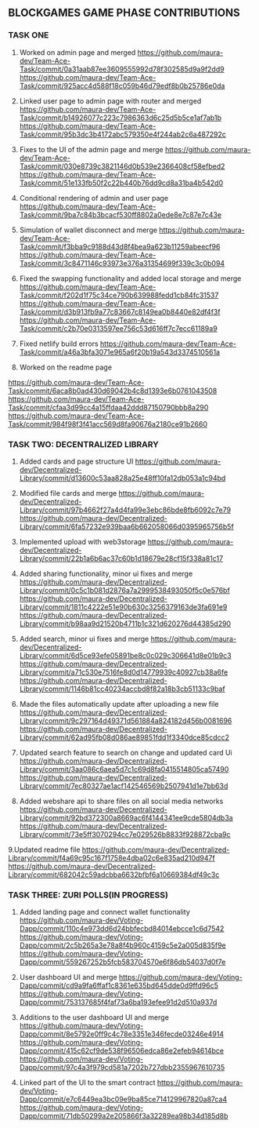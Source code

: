 ## BLOCKGAMES GAME PHASE CONTRIBUTIONS

### TASK ONE
1. Worked on admin page and merged
https://github.com/maura-dev/Team-Ace-Task/commit/0a31aab87ee3609555992d78f302585d9a9f2dd9
https://github.com/maura-dev/Team-Ace-Task/commit/925acc4d588f18c059b46d79edf8b0b25786e0da

2. Linked user page to admin page with router and merged
https://github.com/maura-dev/Team-Ace-Task/commit/b14926077c223c7986363d6c25d5b5ce1af7ab1b
https://github.com/maura-dev/Team-Ace-Task/commit/95b3dc3b4172abc579350e4f244ab2c6a487292c

3. Fixes to the UI of the admin page and merge
https://github.com/maura-dev/Team-Ace-Task/commit/030e8739c3821146d0b539e2366408cf58efbed2
https://github.com/maura-dev/Team-Ace-Task/commit/51e133fb50f2c22b440b76dd9cd8a31ba4b542d0

4. Conditional rendering of admin and user page
https://github.com/maura-dev/Team-Ace-Task/commit/9ba7c84b3bcacf530ff8802a0ede8e7c87e7c43e

5. Simulation of wallet disconnect and merge
https://github.com/maura-dev/Team-Ace-Task/commit/f3bba9c9188d43d8f4bea9a623b11259abeecf96
https://github.com/maura-dev/Team-Ace-Task/commit/3c8471146c93973e376a31354699f339c3c0b094

6. Fixed the swapping functionality and added local storage and merge
https://github.com/maura-dev/Team-Ace-Task/commit/f202d1f75c34ce790b639988fedd1cb84fc31537
https://github.com/maura-dev/Team-Ace-Task/commit/d3b913fb9a77c83667c8149ea0b8440e82df4f3f
https://github.com/maura-dev/Team-Ace-Task/commit/c2b70e0313597ee756c53d616ff7c7ecc61189a9

7. Fixed netlify build errors
https://github.com/maura-dev/Team-Ace-Task/commit/a46a3bfa3071e965a6f20b19a543d3374510561a

8. Worked on the readme page

https://github.com/maura-dev/Team-Ace-Task/commit/6aca8b0ad430d69042b4c8d1393e6b0761043508
https://github.com/maura-dev/Team-Ace-Task/commit/cfaa3d99cc4a15ffdaa42ddd87150790bbb8a290
https://github.com/maura-dev/Team-Ace-Task/commit/984f98f3f41acc569d8fa90676a2180ce91b2660

### TASK TWO: DECENTRALIZED LIBRARY
1. Added cards and page structure UI
https://github.com/maura-dev/Decentralized-Library/commit/d13600c53aa828a25e48ff10fa12db053a1c94bd

2. Modified file cards and merge
https://github.com/maura-dev/Decentralized-Library/commit/97b4662f27a4d4fa99e3ebc86bde8fb6092c7e79
https://github.com/maura-dev/Decentralized-Library/commit/6fa57232e939baa6b662058066d0395965756b5f

3. Implemented upload with web3storage
https://github.com/maura-dev/Decentralized-Library/commit/22b1a6b6ac37c60b1d18679e28cf15f338a81c17

4. Added sharing functionality, minor ui fixes and merge 
https://github.com/maura-dev/Decentralized-Library/commit/0c5c1b081d2876a7a2999538493050f5c0e576bf
https://github.com/maura-dev/Decentralized-Library/commit/1811c4222e51e90b630c3256379163de3fa691e9
https://github.com/maura-dev/Decentralized-Library/commit/b98aa9d21520b4711b1c321d620276d44385d290

5. Added search, minor ui fixes and merge
https://github.com/maura-dev/Decentralized-Library/commit/6d5ce93efe05891be8c0c029c306641d8e01b9c3
https://github.com/maura-dev/Decentralized-Library/commit/a71c530e7516fe8d0d14779939c40927cb38a6fe
https://github.com/maura-dev/Decentralized-Library/commit/1146b81cc40234accbd8f82a18b3cb51133c9baf

6. Made the files automatically update after uploading a new file 
https://github.com/maura-dev/Decentralized-Library/commit/9c297164d49371d561884a824182d456b0081696
https://github.com/maura-dev/Decentralized-Library/commit/62ad95fb08d086ae89851fdd1f3340dce85cdcc2

7. Updated search feature to search on change and updated card Ui 
https://github.com/maura-dev/Decentralized-Library/commit/3aa086c6aea5d7c1c69d8fa0415514805ca57490
https://github.com/maura-dev/Decentralized-Library/commit/7ec80327ae1acf142546569b2507941d1e7bb63d

8. Added webshare api to share files on all social media networks 
https://github.com/maura-dev/Decentralized-Library/commit/92bd372300a8669ac6f4144341ee9cde5804db3a
https://github.com/maura-dev/Decentralized-Library/commit/73e5ff3070294cc7e029526b8833f928872cba9c

9.Updated readme file
https://github.com/maura-dev/Decentralized-Library/commit/f4a69c95c167f1758e4dba02c6e835ad210d947f
https://github.com/maura-dev/Decentralized-Library/commit/682042c59adcbba6632bfbf6a10669384df49c3c

### TASK THREE: ZURI POLLS(IN PROGRESS)
1. Added landing page and connect wallet functionality 
https://github.com/maura-dev/Voting-Dapp/commit/110c4e973dd6d24bbfecbd84014ebcce1c6d7542
https://github.com/maura-dev/Voting-Dapp/commit/2c5b265a3e78a8f4b960c4159c5e2a005d835f9e
https://github.com/maura-dev/Voting-Dapp/commit/559267252b5fcb583704570e6f86db54037d0f7e

2. User dashboard UI and merge
https://github.com/maura-dev/Voting-Dapp/commit/cd9a9fa6ffaf1c8361e635bd645dde0d9ffd96c5
https://github.com/maura-dev/Voting-Dapp/commit/753137685f4faf73a6ba193efee91d2d510a937d

3. Additions to the user dashboard UI and merge
https://github.com/maura-dev/Voting-Dapp/commit/8e5792e0ff9c4c78e3351e346fecde03246e4914
https://github.com/maura-dev/Voting-Dapp/commit/415c62cf9de538f96506edca86e2efeb94614bce
https://github.com/maura-dev/Voting-Dapp/commit/97c4a3f979cd581a7202b727dbb2355967610735

4. Linked part of the UI to the smart contract 
https://github.com/maura-dev/Voting-Dapp/commit/e7c6449ea3bc09e9ba85ce714129967820a87ca4
https://github.com/maura-dev/Voting-Dapp/commit/71db50299a2e205866f3a32289ea98b34d185d8b
